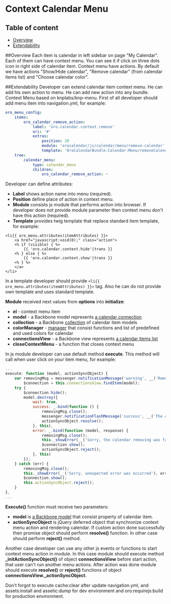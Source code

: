 Context Calendar Menu
=====================

Table of content
-----------------
- [Overview](#overview)
- [Extendability](#extendability)

##Overview
Each item is calendar in left sidebar on page "My Calendar". Each of them can have context menu. You can see it if click
 on three dots icon in right side of calendar item. Context menu have actions. By default we have actions "Show/Hide
 calendar", "Remove calendar" (from calendar items list) and "Choose calendar color".

##Extendability
Developer can extend calendar item context menu. He can add his own action to menu. He can add new action into
 any bundle. Context Menu based on knplabs/knp-menu. First of all developer should add menu item into navigation.yml, for
 example:
``` yaml
oro_menu_config:
    items:
        oro_calendar_remove_action:
            label: 'oro.calendar.context.remove'
            uri: '#'
            extras:
                position: 20
                module: 'orocalendar/js/calendar/menu/remove-calendar'
                template: 'OroCalendarBundle:Calendar:Menu/removeCalendar.html.twig'
    tree:
        calendar_menu:
            type: calendar_menu
            children:
                oro_calendar_remove_action: ~
```

Developer can define attributes:
- **Label** shows action name into menu (required).
- **Position** define place of action in context menu.
- **Module** consists js module that performs action into browser. If developer does not provide module parameter then
 context menu don't have this action (required).
- **Template** provides twig template that replace standard item template, for example:
``` twig
<li{{ oro_menu.attributes(itemAttributes) }}>
    <a href="javascript:void(0);" class="action">
    <% if (visible) { %>
        {{ 'oro.calendar.context.hide'|trans }}
    <% } else { %>
        {{ 'oro.calendar.context.show'|trans }}
    <% } %>
    </a>
</li>
```
In a template developer should provide ```<li{{ oro_menu.attributes(itemAttributes) }}>``` tag. Also he can do
 not provide own template and uses standard template.

**Module** received next values from **options** into **initialize**:
- **el** - context menu item
- **model** - a Backbone model represents [a calendar connection](../public/js/calendar/connection/model.js)
- **collection** - a Backbone [collection](../public/js/calendar/connection/collection.js) of calendar item models
- **colorManager** - [manager](../public/js/calendar/color-manager.js) that consist functions and list of predefined and
 used colors for calendar
- **connectionsView** - a Backbone view represents [a calendar items list](../public/js/calendar/connection/view.js)
- **closeContextMenu** - a function that closes context menu

In js module developer can use default method **execute**. This method will call when user click on your item menu, for
 example:
``` js
...
execute: function (model, actionSyncObject) {
    var removingMsg = messenger.notificationMessage('warning', __('Removing the calendar, please wait ...')),
        $connection = this.connectionsView.findItem(model);
    try {
        $connection.hide();
        model.destroy({
            wait: true,
            success: _.bind(function () {
                removingMsg.close();
                messenger.notificationFlashMessage('success', __('The calendar was removed.'));
                actionSyncObject.resolve();
            }, this),
            error: _.bind(function (model, response) {
                removingMsg.close();
                this._showError(__('Sorry, the calendar removing was failed'), response.responseJSON || {});
                $connection.show();
                actionSyncObject.reject();
            }, this)
        });
    } catch (err) {
        removingMsg.close();
        this._showError(__('Sorry, unexpected error was occurred'), err);
        $connection.show();
        this.actionSyncObject.reject();
    }
},
...
```
**Execute()** function must receive two parameters:
- **model** is [a Backbone model](../public/js/calendar/connection/model.js) that consist property of calendar item.
- **actionSyncObject** is jQuery deferred object that synchronize context menu action and rendering calendar. If custom
 action done successfully then promise object should perform **resolve()** function. In other case should perform
 **reject()** method.

Another case developer can use any other js events or functions to start context menu action in module. In this case module
 should execute method **_initActionSyncObject()** of object **connectionsView** before start action, that user can't run
 another menu actions. After action was done module should execute **resolve()** or **reject()** functions of object
 **connectionsView._actionSyncObject**.

Don't forgot to execute cache:clear after update navigation.yml, and assets:install and assetic:dump for dev environment
 and oro:requirejs:build for production environment.
